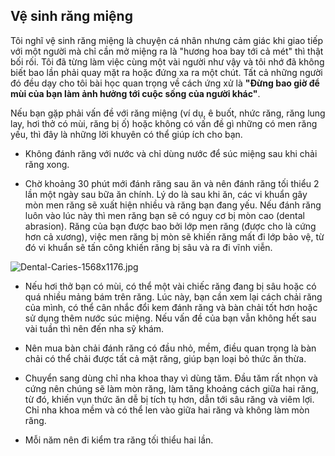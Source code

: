 ## Vệ sinh răng miệng

Tôi nghĩ vệ sinh răng miệng là chuyện cá nhân nhưng cảm giác khi giao tiếp với một người mà chỉ cần mở miệng ra là "hương hoa bay tới cả mét" thì thật bối rối. Tôi đã từng làm việc cùng một vài người như vậy và tôi nhớ đã không biết bao lần phải quay mặt ra hoặc đứng xa ra một chút. Tất cả những người đó đều dạy cho tôi bài học quan trọng về cách ứng xử là **"Đừng bao giờ để mùi của bạn làm ảnh hưởng tới cuộc sống của người khác"**.

Nếu bạn gặp phải vấn đề với răng miệng (ví dụ, ê buốt, nhức răng, răng lung lay, hơi thở có mùi, răng bị ố) hoặc không có vấn đề gì những có men răng yếu, thì đây là những lời khuyên có thể giúp ích cho bạn.  

- Không đánh răng với nước và chỉ dùng nước để súc miệng sau khi chải răng xong.

- Chờ khoảng 30 phút mới đánh răng sau ăn và nên đánh răng tối thiểu 2 lần một ngày sau bữa ăn chính. Lý do là sau khi ăn, các vi khuẩn gây mòn men răng sẽ xuất hiện nhiều và răng bạn đang yếu. Nếu đánh răng luôn vào lúc này thì men răng bạn sẽ có nguy cơ bị mòn cao (dental abrasion). Răng của bạn được bao bởi lớp men răng (được cho là cứng hơn cả xương), việc men răng bị mòn sẽ khiến răng mất đi lớp bảo vệ, từ đó vi khuẩn sẽ tấn công khiến răng bị sâu và ra đi vĩnh viễn.

![Dental-Caries-1568x1176.jpg](https://cdn.hashnode.com/res/hashnode/image/upload/v1639240287481/LV_97yfHo.jpeg)

- Nếu hơi thở bạn có mùi, có thể một vài chiếc răng đang bị sâu hoặc có quá nhiều mảng bám trên răng. Lúc này, bạn cần xem lại cách chải răng của mình, có thể cân nhắc đổi kem đánh răng và bàn chải tốt hơn hoặc sử dụng thêm nước súc miệng. Nếu vấn đề của bạn vẫn không hết sau vài tuần thì nên đến nha sỹ khám.

- Nên mua bàn chải đánh răng có đầu nhỏ, mềm, điều quan trọng là bàn chải có thể chải được tất cả mặt răng, giúp bạn loại bỏ thức ăn thừa.

- Chuyển sang dùng chỉ nha khoa thay vì dùng tăm. Đầu tăm rất nhọn và cứng nên chúng sẽ làm mòn răng, làm tăng khoảng cách giữa hai răng, từ đó, khiến vụn thức ăn dễ bị tích tụ hơn, dẫn tới sâu răng và viêm lợi. Chỉ nha khoa mềm và có thể len vào giữa hai răng và không làm mòn răng.

- Mỗi năm nên đi kiểm tra răng tối thiểu hai lần.